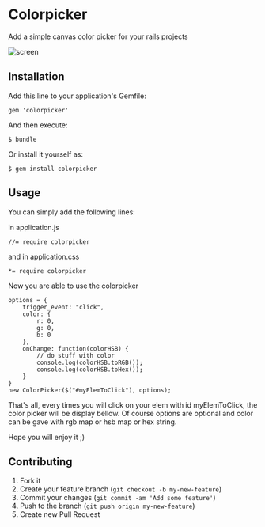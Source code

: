 # Colorpicker

Add a simple canvas color picker for your rails projects

![screen](http://i49.tinypic.com/ekrdjc.png)

## Installation

Add this line to your application's Gemfile:

    gem 'colorpicker'

And then execute:

    $ bundle

Or install it yourself as:

    $ gem install colorpicker

## Usage

You can simply add the following lines:

in application.js

    //= require colorpicker

and in application.css

    *= require colorpicker

Now you are able to use the colorpicker 

    options = {
        trigger_event: "click",
        color: {
            r: 0,
            g: 0,
            b: 0
        },
        onChange: function(colorHSB) {
            // do stuff with color
            console.log(colorHSB.toRGB());
            console.log(colorHSB.toHex());
        }
    }
    new ColorPicker($("#myElemToClick"), options);

That's all, every times you will click on your elem with id myElemToClick, the color picker will be display bellow.
Of course options are optional and color can be gave with rgb map or hsb map or hex string.

Hope you will enjoy it ;)

## Contributing

1. Fork it
2. Create your feature branch (`git checkout -b my-new-feature`)
3. Commit your changes (`git commit -am 'Add some feature'`)
4. Push to the branch (`git push origin my-new-feature`)
5. Create new Pull Request
